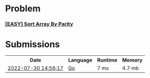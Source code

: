 <h1>Problem</h1>
<h3><a href="https://leetcode.com/problems/sort-array-by-parity/description/">[EASY] Sort Array By Parity</a></h3>

<h1>Submissions</h1>
<table>
<tr>
<th>Date</th> <th>Language</th> <th>Runtime</th> <th>Memory</th>
</tr>
<tr>
<td> <a href="https://leetcode.com/submissions/detail/760626706/"> 2022-07-30 14:56:17 </a> </td>
<td> <a href="./0941.%20Sort%20Array%20By%20Parity.go"> Go </a> </td>
<td> 7 ms </td>
<td> 4.7 mb </td>
</tr>
</table>